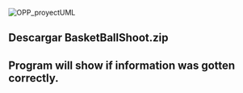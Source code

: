 ![OPP_proyectUML](https://user-images.githubusercontent.com/62186502/164345387-a9c9c68e-b620-46fd-a8a4-c5a39825f00d.png)
## Descargar BasketBallShoot.zip 


## Program will show if information was gotten correctly.
